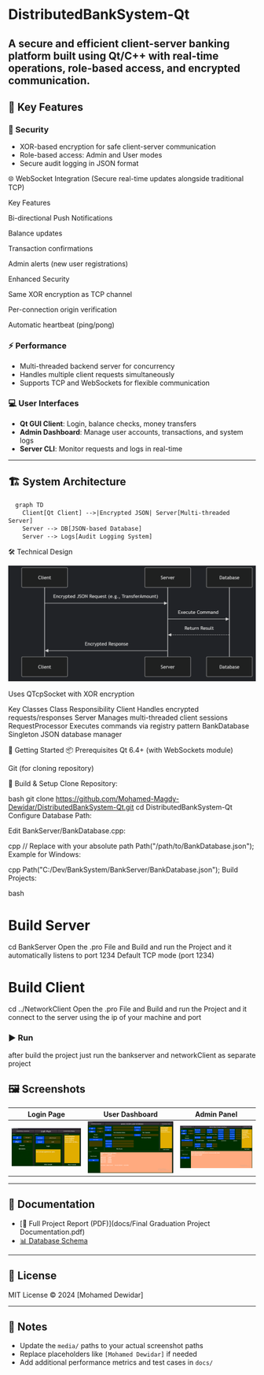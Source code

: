# DistributedBankSystem-Qt

A secure and efficient client-server banking platform built using Qt/C++ with real-time operations, role-based access, and encrypted communication.
---

## 🚀 Key Features

### 🔐 Security

* XOR-based encryption for safe client-server communication
* Role-based access: Admin and User modes
* Secure audit logging in JSON format



🌐 WebSocket Integration
(Secure real-time updates alongside traditional TCP)


Key Features

Bi-directional Push Notifications

Balance updates

Transaction confirmations

Admin alerts (new user registrations)

Enhanced Security

Same XOR encryption as TCP channel

Per-connection origin verification

Automatic heartbeat (ping/pong)

### ⚡ Performance

* Multi-threaded backend server for concurrency
* Handles multiple client requests simultaneously
* Supports TCP and WebSockets for flexible communication


### 💻 User Interfaces

* **Qt GUI Client**: Login, balance checks, money transfers
* **Admin Dashboard**: Manage user accounts, transactions, and system logs
* **Server CLI**: Monitor requests and logs in real-time

---

## 🏗️ System Architecture

```mermaid
  graph TD
    Client[Qt Client] -->|Encrypted JSON| Server[Multi-threaded Server]
    Server --> DB[JSON-based Database]
    Server --> Logs[Audit Logging System]
```

🛠️ Technical Design

![Client-Server Communication](images/Communication.png) 

Uses QTcpSocket with XOR encryption

Key Classes
Class	Responsibility
Client	Handles encrypted requests/responses
Server	Manages multi-threaded client sessions
RequestProcessor	Executes commands via registry pattern
BankDatabase	Singleton JSON database manager


🧰 Getting Started
📦 Prerequisites
Qt 6.4+ (with WebSockets module)


Git (for cloning repository)

🔧 Build & Setup
Clone Repository:

bash
git clone https://github.com/Mohamed-Magdy-Dewidar/DistributedBankSystem-Qt.git
cd DistributedBankSystem-Qt
Configure Database Path:

Edit BankServer/BankDatabase.cpp:

cpp
// Replace with your absolute path
Path("/path/to/BankDatabase.json"); 
Example for Windows:

cpp
Path("C:/Dev/BankSystem/BankServer/BankDatabase.json");
Build Projects:

bash
# Build Server
cd BankServer
Open the .pro File and Build and run the Project and it automatically listens to port 1234 Default TCP mode (port 1234)


# Build Client
cd ../NetworkClient
Open the .pro File and Build and run the Project and it connect to the server using the ip of your machine and port

### ▶️ Run
after build the project just run the bankserver and networkClient as separate project 




## 🖼️ Screenshots

| Login Page                | User Dashboard          | Admin Panel               |
| ------------------------- | ----------------------- | ------------------------- |
| ![Login](images/login_page.gif) | ![User](images/bank_page.png) | ![Admin](images/admin_interface.png) |

---

## 📄 Documentation

* [📘 Full Project Report (PDF)](docs/Final Graduation Project Documentation.pdf)
* [📊 Database Schema](images/Database_schema.png)

---



## 📜 License

MIT License © 2024 \[Mohamed Dewidar]

---

## 📌 Notes

* Update the `media/` paths to your actual screenshot paths
* Replace placeholders like `[Mohamed Dewidar]` if needed
* Add additional performance metrics and test cases in `docs/`
